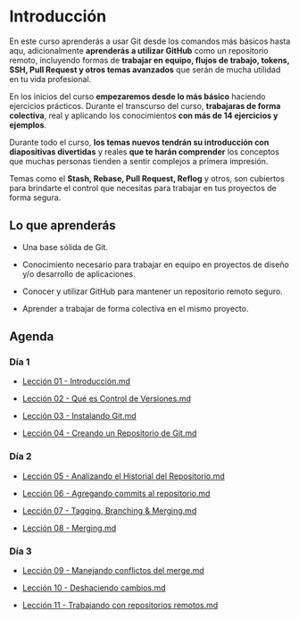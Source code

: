 # Introducción

En este curso aprenderás a usar Git desde los comandos más básicos hasta aqu, adicionalmente **aprenderás a utilizar GitHub** como un repositorio remoto, incluyendo formas de **trabajar en equipo, flujos de trabajo, tokens, SSH, Pull Request y otros temas avanzados** que serán de mucha utilidad en tu vida profesional.

En los inicios del curso **empezaremos desde lo más básico** haciendo ejercicios prácticos. Durante el transcurso del curso, **trabajaras de forma colectiva**, real y aplicando los conocimientos **con más de 14 ejercicios y ejemplos**.

Durante todo el curso, **los temas nuevos tendrán su introducción con diapositivas divertidas** y reales **que te harán comprender** los conceptos que muchas personas tienden a sentir complejos a primera impresión.

Temas como el **Stash, Rebase, Pull Request, Reflog** y otros, son cubiertos para brindarte el control que necesitas para trabajar en tus proyectos de forma segura.

## Lo que aprenderás

 - Una base sólida de Git.

 - Conocimiento necesario para trabajar en equipo en proyectos de diseño y/o desarrollo de aplicaciones.

 - Conocer y utilizar GitHub para mantener un repositorio remoto seguro. 
-   Aprender a trabajar de forma colectiva en el mismo proyecto.


## Agenda

### Día 1

 - [Lección 01 - Introducción.md](Lecci%C3%B3n%2001%20-%20Introducci%C3%B3n.md)

 - [Lección 02 - Qué es Control de Versiones.md](Lecci%C3%B3n%2002%20-%20Qu%C3%A9%20es%20Control%20de%20Versiones.md)

 - [Lección 03 - Instalando Git.md](Lecci%C3%B3n%2003%20-%20Instalando%20Git.md)

 - [Lección 04 - Creando un Repositorio de Git.md](Lecci%C3%B3n%2004%20-%20Creando%20un%20Repositorio%20de%20Git.md)

### Día 2

 - [Lección 05 - Analizando el Historial del Repositorio.md](Lecci%C3%B3n%2005%20-%20Analizando%20el%20Historial%20del%20Repositorio.md)

 - [Lección 06 - Agregando commits al repositorio.md](Lecci%C3%B3n%2006%20-%20Agregando%20commits%20al%20repositorio.md)

 - [Lección 07 - Tagging, Branching & Merging.md](Lecci%C3%B3n%2007%20-%20Tagging%2C%20Branching%20%26%20Merging.md)

 - [Lección 08 - Merging.md](Lecci%C3%B3n%2008%20-%20Merging.md)

### Día 3

 - [Lección 09 - Manejando conflictos del merge.md](Lecci%C3%B3n%2009%20-%20Manejando%20conflictos%20del%20merge.md)

 - [Lección 10 - Deshaciendo cambios.md](Lecci%C3%B3n%2010%20-%20Deshaciendo%20cambios.md)

 - [Lección 11 - Trabajando con repositorios remotos.md](Lecci%C3%B3n%2011%20-%20Trabajando%20con%20repositorios%20remotos.md)
<!--stackedit_data:
eyJoaXN0b3J5IjpbNzczMjE0NjUyLDE0MTMwODc0MTEsMTk3OD
I5MjMxOV19
-->